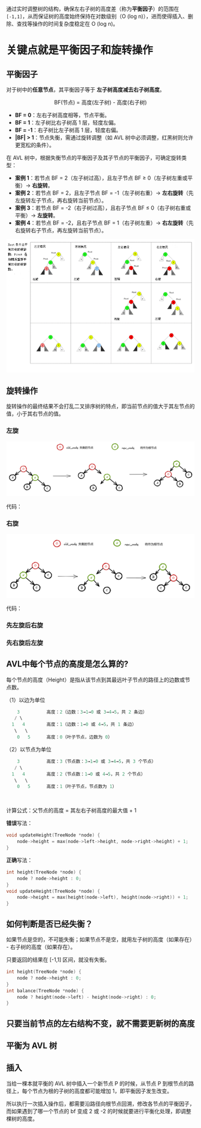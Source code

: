 通过实时调整树的结构，确保左右子树的高度差（称为**平衡因子**）的范围在`[-1,1]`，从而保证树的高度始终保持在对数级别（O (log n)），进而使得插入、删除、查找等操作的时间复杂度稳定在 O (log n)。

# 关键点就是平衡因子和旋转操作

## 平衡因子

对于树中的**任意节点**，其平衡因子等于 **左子树高度减去右子树高度**。

$$\text{BF(节点) = 高度(左子树) - 高度(右子树)}$$

- **BF = 0**：左右子树高度相等，节点平衡。
- **BF = 1**：左子树比右子树高 1 层，轻度左偏。
- **BF = -1**：右子树比左子树高 1 层，轻度右偏。
- **|BF| > 1**：节点失衡，需通过旋转调整（如 AVL 树中必须调整，红黑树则允许更宽松的条件）。

在 AVL 树中，根据失衡节点的平衡因子及其子节点的平衡因子，可确定旋转类型：

- **案例 1**：若节点 BF = 2（左子树过高），且左子节点 BF ≥ 0（左子树左重或平衡）→ **右旋转**。
- **案例 2**：若节点 BF = 2，且左子节点 BF = -1（左子树右重）→ **左右旋转**（先左旋转左子节点，再右旋转当前节点）。
- **案例 3**：若节点 BF = -2（右子树过高），且右子节点 BF ≤ 0（右子树右重或平衡）→ **左旋转**。
- **案例 4**：若节点 BF = -2，且右子节点 BF = 1（右子树左重）→ **右左旋转**（先右旋转右子节点，再左旋转当前节点）。

![avl树旋转的图形描述。](images/Tree_Rebalancing.png)

## 旋转操作

旋转操作的最终结果不会打乱二叉排序树的特点，即当前节点的值大于其左节点的值，小于其右节点的值。

### 左旋

![image-20250524005152849](images/image-20250524005152849.png)

代码：



### 右旋

![image-20250524085719727](images/image-20250524085719727.png)

代码：



### 先左旋后右旋



### 先右旋后左旋



## AVL中每个节点的高度是怎么算的?

每个节点的高度（Height）是指从该节点到其最远叶子节点的路径上的边数或节点数。

（1）以边为单位

```c++
    3          高度：2（边数：3→1→0 或 3→4→5，共 2 条边）
   / \
  1   4        高度：1（边数：1→0 或 4→5，共 1 条边）
   \   \
    0   5      高度：0（叶子节点，边数为 0）
```

（2）以节点为单位

```c++
    3          高度：3（节点数：3→1→0 或 3→4→5，共 3 个节点）
   / \
  1   4        高度：2（节点数：1→0 或 4→5，共 2 个节点）
   \   \
    0   5      高度：1（叶子节点，节点数为 1）
```

&nbsp;

计算公式：父节点的高度 = 其左右子树高度的最大值 + 1

**错误**写法：

```c++
void updateHeight(TreeNode *node) {
	node->height = max(node->left->height, node->right->height) + 1;
}
```

**正确**写法：

```c++
int height(TreeNode *node) {
	node ? node->height : 0;
}
void updateHeight(TreeNode *node) {
	node->height = max(height(node->left), height(node->right)) + 1;
}
```

## 如何判断是否已经失衡？

如果节点是空的，不可能失衡；如果节点不是空，就用左子树的高度（如果存在） - 右子树的高度（如果存在）。

只要返回的结果在 [-1,1] 区间，就没有失衡。

```c++
int height(TreeNode *node) {
	node ? node->height : 0;
}
int balance(TreeNode *node) {
	node ? height(node->left) - height(node->right) : 0;
}
```

## 只要当前节点的左右结构不变，就不需要更新树的高度

## 平衡为 AVL 树

## 插入

当给一棵本就平衡的 AVL 树中插入一个新节点 P 的时候，从节点 P 到根节点的路径上，每个节点为根的子树的高度都可能增加 1，即平衡因子发生改变。

所以执行一次插入操作后，都需要沿路径向根节点回溯，修改各节点的平衡因子，而如果遇到了哪一个节点的 bf 变成 2 或 -2 的时候就要进行平衡化处理，即调整棵树的高度。





